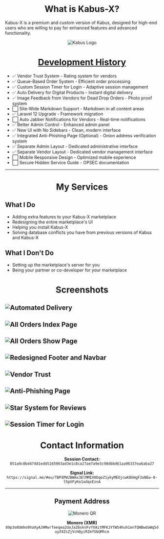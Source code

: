 <div align="center">

# What is Kabus-X?

</div>

Kabus-X is a premium and custom version of Kabus, designed for high-end users who are willing to pay for enhanced features and advanced functionality.

<div align="center">

<img src="kabus.png" alt="Kabus Logo">

# [Development History](COMMIT-HISTORY.md)

</div>

- ✅ Vendor Trust System - Rating system for vendors
- ✅ Queue-Based Order System - Efficient order processing
- ✅ Custom Session Timer for Login - Adaptive session management
- ✅ Auto Delivery for Digital Products - Instant digital delivery
- ✅ Image Feedback from Vendors for Dead Drop Orders - Photo proof system
- ⬜ Site-Wide Markdown Support - Markdown in all content areas
- ✅ Laravel 12 Upgrade - Framework migration
- ⬜ Auto Jabber Notifications for Vendors - Real-time notifications
- ✅ Better Admin Control - Enhanced admin panel
- ✅ New UI with No Sidebars - Clean, modern interface
- ✅ Integrated Anti-Phishing Page (Optional) - Onion address verification system
- ✅ Separate Admin Layout - Dedicated administrative interface
- ✅ Separate Vendor Layout - Dedicated vendor management interface
- ⬜ Mobile Responsive Design - Optimized mobile experience
- ⬜ Secure Hidden Service Guide - OPSEC documentation

---

<div align="center">

# My Services

</div>

## What I Do

- Adding extra features to your Kabus-X marketplace
- Redesigning the entire marketplace's UI
- Helping you install Kabus-X
- Solving database conflicts you have from previous versions of Kabus and Kabus-X

## What I Don't Do

- Setting up the marketplace's server for you
- Being your partner or co-developer for your marketplace

<div align="center">

# Screenshots

</div>

![Automated Delivery](images/1.png)
---
![All Orders Index Page](images/2.png)
---
![All Orders Show Page](images/3.png)
---
![Redesigned Footer and Navbar](images/4.png)
---
![Vendor Trust](images/5.png)
---
![Anti-Phishing Page](images/6.png)
---
![Star System for Reviews](images/7.png)
---
![Session Timer for Login](images/8.png)
---

<div align="center">

# Contact Information

**Session Contact:** `051a9c0bd47481ed45165903ad3e1c8ca27ae7a9e3c90dbbd61aa96337ea6aba27`

**Signal Link:** `https://signal.me/#eu/TBPdPWJBWmx3ElMMIX0DqeZ1ykyMEOjcwK8GHgF2oNEw-0-l5pVFyKo1adqsEznA`

</div>

---

<div align="center">

## Payment Address

![Monero QR](images/monero-donate.png)

**Monero (XMR)** `89p3o8Umho9haXyAJHMwrfeeqea2UoJaZ6sknFvYVAitMFKJYTW54huh1enTQHBwdaWq5duyZ4ZsZjVcHQyiRZmfGbQMhce`

</div>

